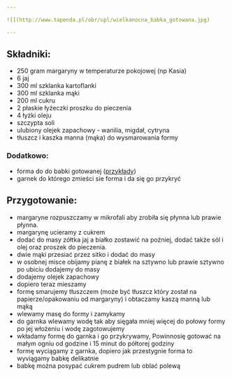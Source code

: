 ```yaml
---

![](http://www.tapenda.pl/obr/upl/wielkanocna_babka_gotowana.jpg)

---
```


## Składniki:
* 250 gram margaryny w temperaturze pokojowej (np Kasia)
* 6 jaj
* 300 ml szklanka kartoflanki
* 300 ml szklanka mąki
* 200 ml cukru
* 2 płaskie łyżeczki proszku do pieczenia
* 4 łyżki oleju
* szczypta soli 
* ulubiony olejek zapachowy - wanilia, migdał, cytryna
* tłuszcz i kaszka manna (mąka) do wysmarowania formy

### Dodatkowo:
* forma do do babki gotowanej ([przykłady](https://www.google.pl/search?q=forma+do+babki+gotowanej&source=lnms&tbm=isch&sa=X&ved=0ahUKEwiSrui9oo7eAhWQhKYKHaq7B-AQ_AUIDigB&biw=1536&bih=768))
* garnek do którego zmieści sie forma i da się go przykryć

## Przygotowanie:
* margaryne rozpuszczamy w mikrofali aby zrobiła się płynna lub prawie płynna.
* margarynę ucieramy z cukrem
* dodać do masy zółtka jaj a białko zostawić na poźniej, dodać także sól i olej oraz proszek do pieczenia.
* dwie mąki przesiać przez sitko i dodać do masy
* w osobnej misce obijamy pianę z białek na sztywno lub prawie sztywno po ubiciu dodajemy do masy
* dodajemy olejek zapachowy
* dopiero teraz mieszamy
* formę smarujemy tłuszczem (może być tłuszcz który został na papierze/opakowaniu od margaryny) i obtaczamy kaszą manną lub mąką
* wlewamy masę do formy i zamykamy
* do garnka wlewamy wodę tak aby sięgała mniej więcej do połowy formy po jej włożeniu i wodę zagotowujemy
* wkładamy formę do garnka i go przykrywamy, Powinnosię gotować na małym ogniu od godzine i 15 minut do półtorej godziny
* formę wyciągamy z garnka, dopiero jak przestygnie forma to wyviągamy babkę delikatnie
* babkę można posypać cukrem pudrem lub oblać polewą
